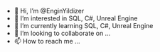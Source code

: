 - 👋 Hi, I’m @EnginYildizer
- 👀 I’m interested in SQL, C#, Unreal Engine
- 🌱 I’m currently learning SQL, C#, Unreal Engine
- 💞️ I’m looking to collaborate on ...
- 📫 How to reach me ...

<!---
EnginYildizer/EnginYildizer is a ✨ special ✨ repository because its `README.md` (this file) appears on your GitHub profile.
You can click the Preview link to take a look at your changes.
--->
